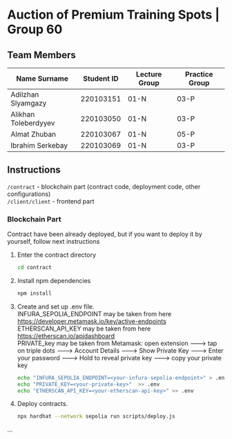 # Auction of Premium Training Spots | Group 60

## Team Members

| Name Surname          | Student ID  | Lecture Group | Practice Group |
|-----------------------|-------------|---------------|----------------|
| Adilzhan Slyamgazy    | 220103151   | 01-N          | 03-P           | 
| Alikhan Toleberdyyev  | 220103050   | 01-N          | 03-P           | 
| Almat Zhuban          | 220103067   | 01-N          | 05-P           |
| Ibrahim Serkebay      | 220103069   | 01-N          | 03-P           |



## Instructions

`/contract` - blockchain part (contract code, deployment code, other configurations) 
<br>
`/client/client` - frontend part


### Blockchain Part
Contract have been already deployed, but if you want to deploy it by yourself, follow next instructions

1. Enter the contract directory
    ```bash
    cd contract 
    ```
2. Install npm dependencies
    ```bash
    npm install
    ```
3. Create and set up .env file. <br>
INFURA_SEPOLIA_ENDPOINT may be taken from here https://developer.metamask.io/key/active-endpoints <br>
ETHERSCAN_API_KEY may be taken from here https://etherscan.io/apidashboard <br>
PRIVATE_key may be taken from Metamask: open extension ---> tap on triple dots ---> Account Details ---> Show Private Key ---> Enter your password ---> Hold to reveal private key ---> copy your private key
    ```bash
    echo "INFURA_SEPOLIA_ENDPOINT=<your-infura-sepolia-endpoint>" > .env
    echo "PRIVATE_KEY=<your-private-key>"  >> .env
    echo "ETHERSCAN_API_KEY=<your-etherscan-api-key>" >> .env
    ```

4. Deploy contracts. 
   ```bash
   npx hardhat --network sepolia run scripts/deploy.js   
   ```

...